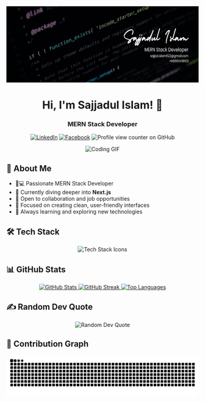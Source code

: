 <div align="center">
  <img height="200" src="https://raw.githubusercontent.com/sajjadislam523/sajjadislam523/main/banner.png" alt="GitHub Banner" />
  
  # Hi, I'm Sajjadul Islam! 👋 
  ### MERN Stack Developer
  
  [![LinkedIn](https://img.shields.io/badge/LinkedIn-0A66C2?style=for-the-badge&logo=linkedin&logoColor=white)](https://www.linkedin.com/in/sajjadislam523)
  [![Facebook](https://img.shields.io/badge/Facebook-1877F2?style=for-the-badge&logo=facebook&logoColor=white)](https://www.facebook.com/amir.sajjad874/)
  ![Profile view counter on GitHub](https://komarev.com/ghpvc/?username=sajjadislam523&style=for-the-badge&label=Views)
</div>

<div align="center">
  <img height="150" src="https://media4.giphy.com/media/v1.Y2lkPTc5MGI3NjExMHdqdm0zcnJmbHlkaHZ1ZzRwZGV0eDVoNnlvd2t6MW1mMzJwYjc1eSZlcD12MV9pbnRlcm5hbF9naWZfYnlfaWQmY3Q9Zw/Ad91OoLyqki6f0ICEe/giphy.webp" alt="Coding GIF" />
</div>

## 💫 About Me

-   👨💻 Passionate MERN Stack Developer
-   🌱 Currently diving deeper into **Next.js**
-   💼 Open to collaboration and job opportunities
-   🎨 Focused on creating clean, user-friendly interfaces
-   🚀 Always learning and exploring new technologies

## 🛠️ Tech Stack

<div align="center">
  <img src="https://skillicons.dev/icons?i=js,ts,react,nextjs,html,css,tailwind,nodejs,express,mongodb,firebase,git,github,linux,vscode,vite,vercel" alt="Tech Stack Icons" />
</div>

## 📊 GitHub Stats

<div align="center">
  <a href="https://github.com/sajjadislam523">
    <img height="200" src="https://github-readme-stats.vercel.app/api?username=sajjadislam523&show_icons=true&theme=codeSTACKr&include_all_commits=true&count_private=true" alt="GitHub Stats" />
    <img height="200" src="https://github-readme-streak-stats.herokuapp.com/?user=sajjadislam523&theme=codeSTACKr" alt="GitHub Streak" />
    <img height="200" src="https://github-readme-stats.vercel.app/api/top-langs/?username=sajjadislam523&layout=compact&theme=codeSTACKr" alt="Top Languages" />
  </a>
</div>

## ✍️ Random Dev Quote

<div align="center">
  <img src="https://quotes-github-readme.vercel.app/api?type=horizontal&theme=radical" alt="Random Dev Quote" />
</div>

## 🐍 Contribution Graph

<div align="center">
  <img src="https://raw.githubusercontent.com/sajjadislam523/sajjadislam523/output/snake.svg" alt="Snake animation" />
</div>
